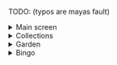 TODO:
(typos are mayas fault)

<details>
<summary>Main screen</summary>

- Networth + Weight
- Guild
- Auctions

</details>

<details>
<summary>Collections</summary>

- [ ] Minions

</details>

<details>
<summary>Garden</summary>

## Main page
- [ ] weight
- [ ] visitor stats (only total)
- [ ] exportable bs (impossible????)

## Pest page
- [ ] gear
- [ ] kills
- [ ] idk

## Desert page
- [ ] Beth quest
- [ ] rescued hiker
- [ ] trevor
- [ ] glowing mushrooms broken
- [ ] trapper animal stats

</details>

<details>
<summary>Bingo</summary>

- [ ] points
- [ ] completed goals

</details>
